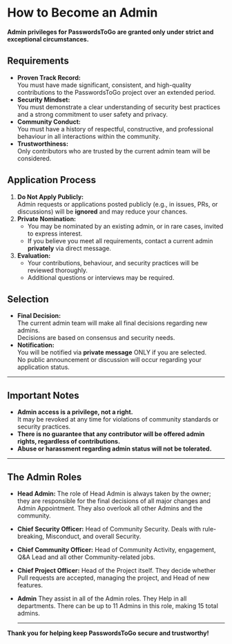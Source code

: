 # How to Become an Admin

**Admin privileges for PasswordsToGo are granted only under strict and exceptional circumstances.**

## Requirements

- **Proven Track Record:**  
  You must have made significant, consistent, and high-quality contributions to the PasswordsToGo project over an extended period.
- **Security Mindset:**  
  You must demonstrate a clear understanding of security best practices and a strong commitment to user safety and privacy.
- **Community Conduct:**  
  You must have a history of respectful, constructive, and professional behaviour in all interactions within the community.
- **Trustworthiness:**  
  Only contributors who are trusted by the current admin team will be considered.

## Application Process

1. **Do Not Apply Publicly:**  
   Admin requests or applications posted publicly (e.g., in issues, PRs, or discussions) will be **ignored** and may reduce your chances.
2. **Private Nomination:**  
   - You may be nominated by an existing admin, or in rare cases, invited to express interest.
   - If you believe you meet all requirements, contact a current admin **privately** via direct message.
3. **Evaluation:**  
   - Your contributions, behaviour, and security practices will be reviewed thoroughly.
   - Additional questions or interviews may be required.

## Selection

- **Final Decision:**  
  The current admin team will make all final decisions regarding new admins.  
  Decisions are based on consensus and security needs.
- **Notification:**  
  You will be notified via **private message** ONLY if you are selected.  
  No public announcement or discussion will occur regarding your application status.

---

## Important Notes

- **Admin access is a privilege, not a right.**  
  It may be revoked at any time for violations of community standards or security practices.
- **There is no guarantee that any contributor will be offered admin rights, regardless of contributions.**
- **Abuse or harassment regarding admin status will not be tolerated.**

---

## The Admin Roles

- **Head Admin:**
   The role of Head Admin is always taken by the owner; they are responsible for the final decisions of all major changes and Admin Appointment. They also overlook all other Admins and the community.
  
- **Chief Security Officer:**
   Head of Community Security. Deals with rule-breaking, Misconduct, and overall Security.

- **Chief Community Officer:**
   Head of Community Activity, engagement, Q&A Lead and all other Community-related jobs.

- **Chief Project Officer:**
   Head of the Project  itself. They decide whether Pull requests are accepted, managing the project, and Head of new features.

- **Admin**
   They assist in all of the Admin roles. They Help in all departments. There can be up to 11 Admins in this role, making 15 total admins.

  ---
  
 **Thank you for helping keep PasswordsToGo secure and trustworthy!**
